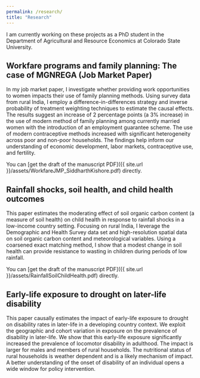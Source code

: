```yaml
---
permalink: /research/
title: "Research"
---
```

I am currently working on these projects as a PhD student in the Department of Agricultural and Resource Economics at Colorado State University.

## Workfare programs and family planning: The case of MGNREGA (Job Market Paper)

In my job market paper, I investigate whether providing work opportunities to women impacts their use of family planning methods. Using survey data from rural India, I employ a difference-in-differences strategy and inverse probability of treatment weighting techniques to estimate the causal effects. The results suggest an increase of 2 percentage points (a 3% increase) in the use of modern method of family planning among currently married women with the introduction of an employment guarantee scheme. The use of modern contraceptive methods increased with significant heterogeneity across poor and non-poor households. The findings help inform our understanding of economic development, labor markets, contraceptive use, and fertility.

You can [get the draft of the manuscript PDF]({{ site.url }}/assets/WorkfareJMP_SiddharthKishore.pdf) directly.

## Rainfall shocks, soil health, and child health outcomes

This paper estimates the moderating effect of soil organic carbon content (a measure of soil health) on child health in response to rainfall shocks in a low-income country setting. Focusing on rural India, I leverage the Demographic and Health Survey data set and high-resolution spatial data on soil organic carbon content and meteorological variables. Using a coarsened exact matching method, I show that a modest change in soil health can provide resistance to wasting in children during periods of low rainfall.

You can [get the draft of the manuscript PDF]({{ site.url }}/assets/RainfallSoilChildHealth.pdf) directly.

## Early-life exposure to drought on later-life disability

This paper causally estimates the impact of early-life exposure to drought on disability rates in later-life in a developing country context. We exploit the geographic and cohort variation in exposure on the prevalence of disability in later-life. We show that this early-life exposure significantly increased the prevalence of locomotor disability in adulthood. The impact is larger for males and members of rural households. The nutritional status of rural households is weather dependent and is a likely mechanism of impact. A better understanding of the onset of disability of an individual opens a wide window for policy intervention.


